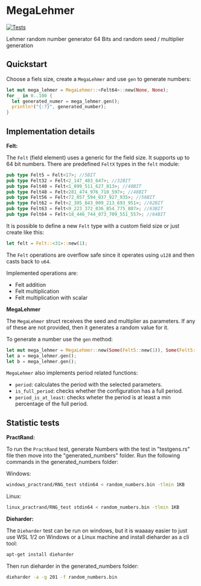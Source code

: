 # MegaLehmer
[![Tests](https://github.com/matias-gonz/mega-lehmer/actions/workflows/rust.yml/badge.svg)](https://github.com/matias-gonz/mega-lehmer/actions/workflows/rust.yml)

Lehmer random number generator 64 Bits and random seed / multiplier generation

## Quickstart

Choose a fiels size, create a `MegaLehmer` and use `gen` to generate numbers:

```rust
let mut mega_lehmer = MegaLehmer::<Felt64>::new(None, None);
for _ in 0..100 {
  let generated_numer = mega_lehmer.gen();
  println!("{:?}", generated_number);
}
```

## Implementation details

**Felt:**

The `Felt` (field element) uses a generic for the field size. It supports up to 64 bit numbers. There are predefined `FeltX` types in the `felt` module:
```rust
pub type Felt5 = Felt<17>; //5BIT
pub type Felt32 = Felt<2_147_483_647>; //32BIT
pub type Felt40 = Felt<1_099_511_627_813>; //40BIT
pub type Felt48 = Felt<281_474_976_710_597>; //48BIT
pub type Felt56 = Felt<72_057_594_037_927_935>; //56BIT
pub type Felt62 = Felt<2_305_843_009_213_693_951>; //62BIT
pub type Felt63 = Felt<9_223_372_036_854_775_807>; //63BIT
pub type Felt64 = Felt<18_446_744_073_709_551_557>; //64BIT
```

It is possible to define a new `Felt` type with a custom field size or just create like this:
```rust
let felt = Felt::<31>::new(1);
```

The `Felt` operations are overflow safe since it operates using `u128` and then casts back to `u64`.

Implemented operations are:
* Felt addition
* Felt multiplication
* Felt multiplication with scalar

**MegaLehmer**

The `MegaLehmer` struct receives the seed and multiplier as parameters. If any of these are not provided, then it generates a random value for it.

To generate a number use the `gen` method:

```rust
let mut mega_lehmer = MegaLehmer::new(Some(Felt5::new(1)), Some(Felt5::new(2)));
let a = mega_lehmer.gen();
let b = mega_lehmer.gen();
```

`MegaLehmer` also implements period related functions:
* `period`: calculates the period with the selected parameters.
* `is_full_period`: checks whether the configuration has a full period.
* `period_is_at_least`: checks wheter the period is at least a min percentage of the full period.


## Statistic tests

**PractRand:**

To run the `PractRand` test, generate Numbers with the test in "testgens.rs" file then move into the "generated_numbers" folder. Run the following commands in the generated_numbers folder:

Windows: 
```bash
windows_practrand/RNG_test stdin64 < random_numbers.bin -tlmin 1KB
```

Linux:
```bash
linux_practrand/RNG_test stdin64 < random_numbers.bin -tlmin 1KB
```
**Dieharder:**

The `Dieharder` test can be run on windows, but it is waaaay easier to just use WSL 1/2 on Windows or a Linux machine and install dieharder as a cli tool:
```bash
apt-get install dieharder
```

Then run dieharder in the generated_numbers folder:
```bash
dieharder -a -g 201 -f random_numbers.bin
```